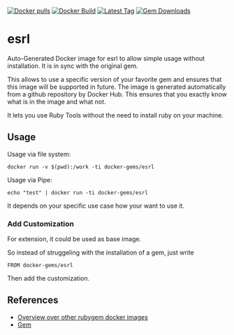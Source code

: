 [![Docker pulls](https://img.shields.io/docker/pulls/rubygem/esrl.svg)](https://hub.docker.com/r/rubygem/esrl/)
[![Docker Build](https://img.shields.io/docker/automated/rubygem/esrl.svg)](https://hub.docker.com/r/rubygem/esrl/)
[![Latest Tag](https://img.shields.io/github/tag/docker-rubygem/esrl.svg)](https://hub.docker.com/r/rubygem/esrl/)
[![Gem Downloads](https://img.shields.io/gem/dt/esrl.svg)](https://rubygems.org/gems/esrl/)
# esrl

Auto-Generated Docker image for esrl to allow simple usage without installation.
It is in sync with the original gem.

This allows to use a specific version of your favorite gem and ensures that this image will be supported in future.
The image is generated automatically from a github repository by Docker Hub.
This ensures that you exactly know what is in the image and what not.

It lets you use Ruby Tools without the need to install ruby on your machine.

## Usage

Usage via file system:

`docker run -v $(pwd):/work -ti docker-gems/esrl`

Usage via Pipe:

`echo "test" | docker run -ti docker-gems/esrl`

It depends on your specific use case how your want to use it.

### Add Customization

For extension, it could be used as base image.

So instead of struggeling with the installation of a gem, just write

`FROM docker-gems/esrl`

Then add the customization.

## References

 - [Overview over other rubygem docker images](https://github.com/thinkbot/docker-rubygem)
 - [Gem](https://rubygems.org/gems/esrl/)
